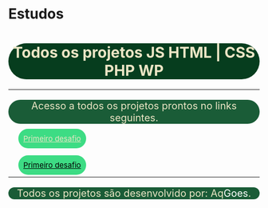 # Estudos
<h1 style="text-align:center;font-size:30px;background-color:#063d1e;color:#ebe5c5;border-radius:40px;">Todos os projetos JS HTML | CSS PHP WP</h1>
<hr>
<p style="text-align:center;font-size:20px;background-color:#1a5c37;color:#ebe5c5;border-radius:40px;">Acesso a todos os projetos prontos no links seguintes.</p>
<li style="list-style:none;"><a style="font-size:15px;background-color:#3ddc84;color:#ebe5c5;border-radius:20px;margin:20px; padding:10px;" href="https://alanqg.github.io/Estudos/HTML/Modulo-02-html%20Guanabara/13-projeto-do-zero(corecao-desafio)/part-09/" target="_blank">Primeiro desafio</a></li>
<br>
<br>
<li style="list-style:none;"><a style="font-size:15px;background-color:#3ddc84;color:#000;border-radius:20px;margin:20px;padding:10px;" href="https://alanqg.github.io/Estudos/HTML/Modulo-02-html%20Guanabara/13-projeto-do-zero(corecao-desafio)/part-09/" target="_blank">Primeiro desafio</a></li>
<hr>
<p style="text-align:center;font-size:20px;background-color:#1a5c37;color:#ebe5c5;border-radius:40px;">Todos os projetos são desenvolvido por: Aq<span style="color:#fff;">Goes</span>.</p>

